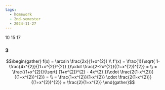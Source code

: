 ```yaml
---
tags:
  - homework
  - 2nd-semester
  - 2024-11-27
---
```


10 15 17

### 3

$$\begin{gather}
f(x) = \arcsin \frac{2x}{1+x^{2}} \\
f'(x) = \frac{1}{\sqrt{ 1-\frac{4x^{2}}{(1+x^{2})^{2}} }}\cdot \frac{2-2x^{2}}{(1+x^{2})^{2}} = \\
= \frac{(1+x^{2})}{\sqrt{ (1+x^{2})^{2} - 4x^{2} }}\cdot \frac{2(1-x^{2})}{(1+x^{2})^{2}} = \\
= \frac{1+x^{2}}{1-x^{2}} \cdot \frac{2(1-x^{2})}{(1+x^{2})^{2}} = \frac{2}{1+x^{2}}
\end{gather}$$

### 